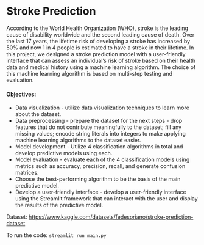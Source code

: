 # Stroke Prediction

According to the World Health Organization (WHO), stroke is the leading cause of disability worldwide and the second leading cause of death. Over the last 17 years, the lifetime risk of developing a stroke has increased by 50% and now 1 in 4 people is estimated to have a stroke in their lifetime. In this project, we designed a stroke prediction model with a user-friendly interface that can assess an individual’s risk of stroke based on their health data and medical history using a machine learning algorithm. The choice of this machine learning algorithm is based on multi-step testing and evaluation.

#### Objectives:
* Data visualization - utilize data visualization techniques to learn more about the dataset.
* Data preprocessing - prepare the dataset for the next steps - drop features that do not contribute meaningfully to the dataset; fill any missing values; encode string literals into integers to make applying machine learning algorithms to the dataset easier.
* Model development - Utilize 4 classification algorithms in total and develop predictive models using each.
* Model evaluation - evaluate each of the 4 classification models using metrics such as accuracy, precision, recall, and generate confusion matrices.
* Choose the best-performing algorithm to be the basis of the main predictive model.
* Develop a user-friendly interface - develop a user-friendly interface using the Streamlit framework that can interact with the user and display the results of the predictive model.

Dataset: https://www.kaggle.com/datasets/fedesoriano/stroke-prediction-dataset

To run the code: `streamlit run main.py`
